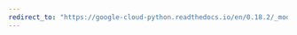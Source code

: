 ```yaml
---
redirect_to: "https://google-cloud-python.readthedocs.io/en/0.18.2/_modules/gcloud/bigtable/happybase/connection.html"
---
```

